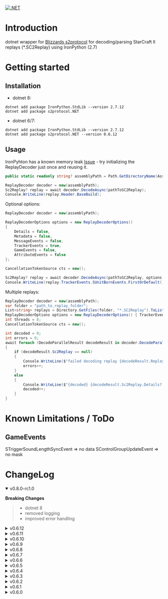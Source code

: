 [![.NET](https://github.com/ipax77/s2protocol.NET/actions/workflows/dotnet.yml/badge.svg)](https://github.com/ipax77/s2protocol.NET/actions/workflows/dotnet.yml)

# Introduction

dotnet wrapper for [Blizzards s2protocol](https://github.com/Blizzard/s2protocol) for decoding/parsing StarCraft II replays (*.SC2Replay)
using IronPython (2.7)

# Getting started

## Installation

* dotnet 8:
```
dotnet add package IronPython.StdLib --version 2.7.12
dotnet add package s2protocol.NET
```

* dotnet 6/7: 
```
dotnet add package IronPython.StdLib --version 2.7.12
dotnet add package s2protocol.NET --version 0.6.12
```

## Usage

IronPyhton has a known memory leak [Issue](https://github.com/IronLanguages/ironpython2/issues/322) - try initializing the ReplayDecoder just once and reusing it.

```csharp
public static readonly string? assemblyPath = Path.GetDirectoryName(Assembly.GetExecutingAssembly().Location);
```

```csharp
ReplayDecoder decoder = new(assemblyPath);
Sc2Replay? replay = await decoder.DecodeAsync(pathToSC2Replay);
Console.WriteLine(replay.Header.BaseBuild);
```

Optional options:
```csharp
ReplayDecoder decoder = new(assemblyPath);

ReplayDecoderOptions options = new ReplayDecoderOptions()
{
    Details = false,
    Metadata = false,
    MessageEvents = false,
    TrackerEvents = true,
    GameEvents = false,
    AttributeEvents = false
};

CancellationTokenSource cts = new();

Sc2Replay? replay = await decoder.DecodeAsync(pathToSC2Replay, options, cts.Token);
Console.WriteLine(replay.TrackerEvents.SUnitBornEvents.FirstOrDefault());
```

Multiple replays:
```csharp
ReplayDecoder decoder = new(assemblyPath);
var folder = "path_to_replay_folder";
List<string> replays = Directory.GetFiles(folder, "*.SC2Replay").ToList();
ReplayDecoderOptions options = new ReplayDecoderOptions() { TrackerEvents = false };
int threads = 8;
CancellationTokenSource cts = new();

int decoded = 0;
int errors = 0;
await foreach (DecodeParallelResult decodeResult in decoder.DecodeParallelWithErrorReport(replays, 2, options, cts.Token))
{
    if (decodeResult.Sc2Replay == null)
    {
        Console.WriteLine($"failed decoding replay {decodeResult.ReplayPath}: {decodeResult.Exception}");
        errors++;
    }
    else
    {
        Console.WriteLine($"{decoded} {decodeResult.Sc2Replay.Details?.DateTimeUTC}");
        decoded++;
    }
}
```

# Known Limitations / ToDo

## GameEvents
STriggerSoundLengthSyncEvent => no data
SControlGroupUpdateEvent => no mask

# ChangeLog

<details open="open"><summary>v0.8.0-rc1.0</summary>

**Breaking Changes**
>- dotnet 8
>- removed logging
>- improved error handling

</details>

<details><summary>v0.6.12</summary>

>- Protocol 91115

</details>

<details><summary>v0.6.11</summary>

>- Protocol 90136

</details>

<details><summary>v0.6.10</summary>

>- Protocol 89720

</details>

<details><summary>v0.6.9</summary>

>- Protocol 89634
>- Fix Gametime to UTC

</details>

<details><summary>v0.6.8</summary>

>- Catch UnitIndex BigInteger
>- New parallel decoding with ErrorReport: decoder.DecodeParallelWithErrorReport
>- Parallel decoding tests

</details>

<details><summary>v0.6.7</summary>

>- Catch Currupted Trackerevents
>- Protocoll 88500 fix

</details>

<details><summary>v0.6.6</summary>

>- Call GC.Collect() in dispose to release file locks
>- Disabled default console-logging
>- Added Test for protocol 88500 (5.0.10)

</details>

<details><summary>v0.6.5</summary>

>- Save full path in FileName

</details>

<details><summary>v0.6.4</summary>

>- Patch 5.0.9 - Protocol 87702

</details>

<details><summary>v0.6.3</summary>

>- Python.StdLib to version 2.7.12
>- JsonIgnore on UnitBorn <-> UnitDied cycles

</details>

<details><summary>v0.6.2</summary>

>- GameEvents
>- AttributeEvents
>- Tracker-Unit-Events mapping (Born -> Died ...)
>- Tracker-Unit-Events UnitIndex from ```protocol.unit_tag(index, recycle)```

</details>

<details><summary>v0.6.1</summary>

>- Fixed some types (nullable/BigInteger/long)
>- Initdata is now available
>- Json de-/serialization

</details>

<details><summary>v0.6.0</summary>

>- Init

</details>
